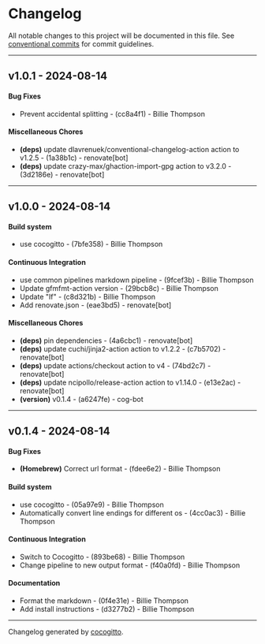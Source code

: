 # Changelog
All notable changes to this project will be documented in this file. See [conventional commits](https://www.conventionalcommits.org/) for commit guidelines.

- - -
## v1.0.1 - 2024-08-14
#### Bug Fixes
- Prevent accidental splitting - (cc8a4f1) - Billie Thompson
#### Miscellaneous Chores
- **(deps)** update dlavrenuek/conventional-changelog-action action to v1.2.5 - (1a38b1c) - renovate[bot]
- **(deps)** update crazy-max/ghaction-import-gpg action to v3.2.0 - (3d2186e) - renovate[bot]

- - -

## v1.0.0 - 2024-08-14
#### Build system
- use cocogitto - (7bfe358) - Billie Thompson
#### Continuous Integration
- use common pipelines markdown pipeline - (9fcef3b) - Billie Thompson
- Update gfmfmt-action version - (29bcb8c) - Billie Thompson
- Update "If" - (c8d321b) - Billie Thompson
- Add renovate.json - (eae3bd5) - renovate[bot]
#### Miscellaneous Chores
- **(deps)** pin dependencies - (4a6cbc1) - renovate[bot]
- **(deps)** update cuchi/jinja2-action action to v1.2.2 - (c7b5702) - renovate[bot]
- **(deps)** update actions/checkout action to v4 - (74bd2c7) - renovate[bot]
- **(deps)** update ncipollo/release-action action to v1.14.0 - (e13e2ac) - renovate[bot]
- **(version)** v0.1.4 - (a6247fe) - cog-bot

- - -

## v0.1.4 - 2024-08-14
#### Bug Fixes
- **(Homebrew)** Correct url format - (fdee6e2) - Billie Thompson
#### Build system
- use cocogitto - (05a97e9) - Billie Thompson
- Automatically convert line endings for different os - (4cc0ac3) - Billie Thompson
#### Continuous Integration
- Switch to Cocogitto - (893be68) - Billie Thompson
- Change pipeline to new output format - (f40a0fd) - Billie Thompson
#### Documentation
- Format the markdown - (0f4e31e) - Billie Thompson
- Add install instructions - (d3277b2) - Billie Thompson

- - -

Changelog generated by [cocogitto](https://github.com/cocogitto/cocogitto).